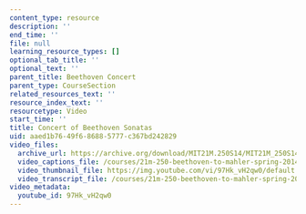 ```yaml
---
content_type: resource
description: ''
end_time: ''
file: null
learning_resource_types: []
optional_tab_title: ''
optional_text: ''
parent_title: Beethoven Concert
parent_type: CourseSection
related_resources_text: ''
resource_index_text: ''
resourcetype: Video
start_time: ''
title: Concert of Beethoven Sonatas
uid: aaed1b76-49f6-8688-5777-c367bd242829
video_files:
  archive_url: https://archive.org/download/MIT21M.250S14/MIT21M_250S14_concert_final_300k.mp4
  video_captions_file: /courses/21m-250-beethoven-to-mahler-spring-2014/2452aae200aa599c8e103cb5d03eeede_97Hk_vH2qw0.vtt
  video_thumbnail_file: https://img.youtube.com/vi/97Hk_vH2qw0/default.jpg
  video_transcript_file: /courses/21m-250-beethoven-to-mahler-spring-2014/1695053afef16cb683443b6cf1731a1a_97Hk_vH2qw0.pdf
video_metadata:
  youtube_id: 97Hk_vH2qw0
---
```

